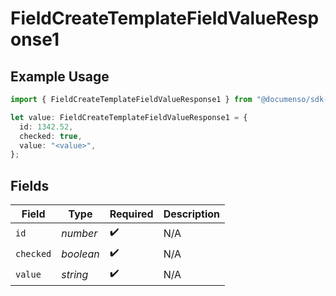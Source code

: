 # FieldCreateTemplateFieldValueResponse1

## Example Usage

```typescript
import { FieldCreateTemplateFieldValueResponse1 } from "@documenso/sdk-typescript/models/operations";

let value: FieldCreateTemplateFieldValueResponse1 = {
  id: 1342.52,
  checked: true,
  value: "<value>",
};
```

## Fields

| Field              | Type               | Required           | Description        |
| ------------------ | ------------------ | ------------------ | ------------------ |
| `id`               | *number*           | :heavy_check_mark: | N/A                |
| `checked`          | *boolean*          | :heavy_check_mark: | N/A                |
| `value`            | *string*           | :heavy_check_mark: | N/A                |